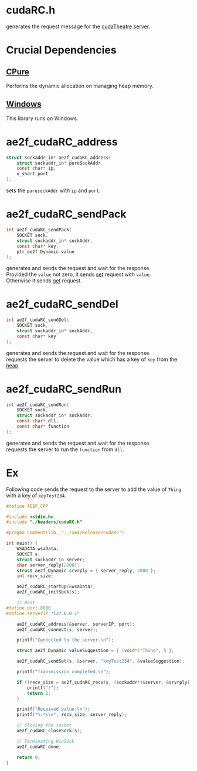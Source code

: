 # cudaRC.h
generates the request message for the [cudaTheatre server](https://github.com/yuisanae2f/cudaRC/tree/Theatre).

# Crucial Dependencies
## [CPure](https://github.com/yuisanae2f/CPure)
Performs the dynamic allocation on managing heap memory.
## [Windows](https://www.microsoft.com/ko-kr/windows/)
This library runs on Windows.

# ae2f_cudaRC_address
```c
struct sockaddr_in* ae2f_cudaRC_address(
	struct sockaddr_in* pureSockAddr,
	const char* ip,
	u_short port
);
```
sets the `puresockAddr` with `ip` and `port`.

# ae2f_cudaRC_sendPack
```c
int ae2f_cudaRC_sendPack(
	SOCKET sock,
	struct sockaddr_in* sockAddr,
	const char* key,
	ptr_ae2f_Dynamic value 
);
```
generates and sends the request and wait for the response.  
Provided the `value` not zero, it sends [set](https://github.com/yuisanae2f/cudaRC/blob/Theatre/req/cdrc.md#set) request with `value`.  
Otherwise it sends [get](https://github.com/yuisanae2f/cudaRC/blob/Theatre/req/cdrc.md#get) request.

# ae2f_cudaRC_sendDel
```c
int ae2f_cudaRC_sendDel(
	SOCKET sock,
	struct sockaddr_in* sockAddr,
	const char* key
);
```
generates and sends the request and wait for the response.  
requests the server to delete the value which has a key of `key` from the [heap](https://github.com/yuisanae2f/cudaRC/blob/Theatre/README.md#Map).

# ae2f_cudaRC_sendRun
```c
int ae2f_cudaRC_sendRun(
	SOCKET sock,
	struct sockaddr_in* sockAddr,
	const char* dll,
	const char* function
);
```
generates and sends the request and wait for the response.  
requests the server to run the `function` from `dll`.

# Ex
Following code sends the request to the server to add the value of `Thing` with a key of `keyTest234`.
```c
#define AE2F_CPP

#include <stdio.h>
#include "./headers/cudaRC.h"

#pragma comment(lib, "../x64/Release/cudaRC")

int main() {
    WSADATA wsaData;
    SOCKET s;
    struct sockaddr_in server;
    char server_reply[2000];
    struct ae2f_Dynamic srvrply = { server_reply, 2000 };
    int recv_size;

    ae2f_cudaRC_startup(&wsaData);
    ae2f_cudaRC_initSock(s);

    // Host
#define port 8080
#define serverIP "127.0.0.1"

    ae2f_cudaRC_address(&server, serverIP, port);
    ae2f_cudaRC_connect(s, server);

    printf("Connected to the server.\n");

    struct ae2f_Dynamic valueSuggestion = { (void*)"Thing", 5 };

    ae2f_cudaRC_sendSet(s, &server, "keyTest234", &valueSuggestion);

    printf("Transmission completed.\n");

    if ((recv_size = ae2f_cudaRC_recv(s, (sockaddr*)&server, &srvrply)) == SOCKET_ERROR) {
        printf("?");
        return 1;
    }

    printf("Received value:\n");
    printf("%.*s\n", recv_size, server_reply);

    // Closing the socket
    ae2f_cudaRC_closeSock(s);

    // Terminating WinSock
    ae2f_cudaRC_done;

    return 0;
}
```